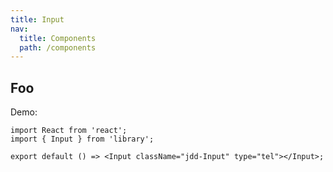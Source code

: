 ```yaml
---
title: Input
nav:
  title: Components
  path: /components
---
```


## Foo

Demo:

```tsx
import React from 'react';
import { Input } from 'library';

export default () => <Input className="jdd-Input" type="tel"></Input>;
```

<code src="./demo.tsx" identifier="input-demo-phone" phone></code>
<API src="./index.tsx"></API>
